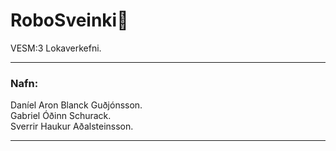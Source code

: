 # RoboSveinki🎅

VESM:3 Lokaverkefni.  

---

### Nafn:  


Daníel Aron Blanck Guðjónsson.  
Gabriel Óðinn Schurack.  
Sverrir Haukur Aðalsteinsson.  

---



